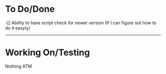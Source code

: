 # To Do/Done

-[] Ability to have script check for newer version (If I can figure out how to do it easyly)

-------------------------------------------------------------------------------------------------------------

# Working On/Testing
Nothing ATM
